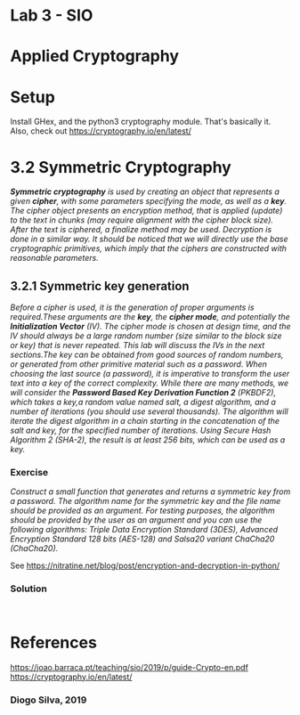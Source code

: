 ﻿# Lab 3 - SIO 
# Applied Cryptography

# Setup
Install GHex, and the python3 cryptography module. That's basically it.
Also, check out https://cryptography.io/en/latest/


# 3.2  Symmetric Cryptography
_**Symmetric cryptography** is used by creating an object that represents a given **cipher**, with some parameters specifying the mode, as well as a **key**. The cipher object presents an encryption method, that is applied (update) to the text in chunks (may require alignment with the cipher block size). After the text is ciphered, a finalize method may be used. Decryption is done in a similar way. It should be noticed that we will directly use the base cryptographic primitives, which imply that the ciphers are constructed with reasonable parameters._

## 3.2.1 Symmetric key generation
_Before a cipher is used, it is the generation of proper arguments is required.These arguments are the **key**, the **cipher mode**, and potentially the **Initialization Vector** (IV). The cipher mode is chosen at design time, and the IV should always be a large random number (size similar to the block size or key) that is never repeated. This lab will discuss the IVs in the next sections.The key can be obtained from good sources of random numbers, or generated from other primitive material such as a password. When choosing the last source (a password), it is imperative to transform the user text into a key of the correct complexity. While there are many methods, we will consider the **Password Based Key Derivation Function 2** (PKBDF2), which takes a key,a random value named salt, a digest algorithm, and a number of iterations (you should use several thousands). The algorithm will iterate the digest algorithm in a chain starting in the concatenation of the salt and key, for the specified number of iterations. Using Secure Hash Algorithm 2 (SHA-2), the result is at least 256 bits, which can be used as a key._

### Exercise
_Construct a small function that generates and returns a symmetric key from a password. The algorithm name for the symmetric key and the file name should be provided as an argument. For testing purposes, the algorithm should be provided by the user as an argument and you can use the following algorithms: Triple Data Encryption Standard (3DES), Advanced Encryption Standard 128 bits (AES-128) and Salsa20 variant ChaCha20 (ChaCha20)._

See https://nitratine.net/blog/post/encryption-and-decryption-in-python/

### Solution

```


```

# References
https://joao.barraca.pt/teaching/sio/2019/p/guide-Crypto-en.pdf
https://cryptography.io/en/latest/

### Diogo Silva, 2019

